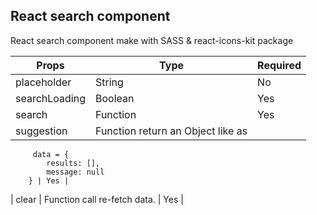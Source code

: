 
## React search component
React search component make with SASS & react-icons-kit package  

| Props | Type | Required |
| --- | --- | --- |
| placeholder | String | No |
| searchLoading | Boolean | Yes |
| search | Function | Yes |
| suggestion | Function return an Object like as
         data = {
            results: [],
            message: null
        } | Yes |
| clear | Function call re-fetch data. | Yes |

